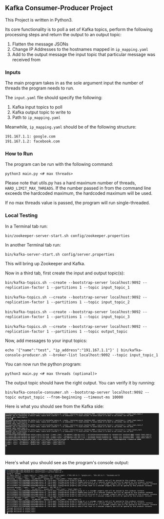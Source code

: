 ## Kafka Consumer-Producer Project

This Project is written in Python3.

Its core functionality is to poll a set of Kafka topics, perform the following processing steps and return the output to an output topic:

1. Flatten the message JSONs
2. Change IP Addresses to the hostnames mapped in `ip_mapping.yaml`
3. Add to the output message the input topic that particular message was received from

### Inputs

The main program takes in as the sole argument input the number of threads the program needs to run.

The `input.yaml` file should specify the following:
1. Kafka input topics to poll
2. Kafka output topic to write to
3. Path to `ip_mapping.yaml`

Meanwhile, `ip_mapping.yaml` should be of the following structure:
```
191.167.1.1: google.com
191.167.1.2: facebook.com
```

### How to Run

The program can be run with the following command:

```
python3 main.py <# max threads>
```

Please note that utils.py has a hard maximum number of threads, `HARD_LIMIT_MAX_THREADS`. If the number passed in from the command line exceeds the hardcoded maximum, the hardcoded maximum will be used.

If no max threads value is passed, the program will run single-threaded.

### Local Testing

In a Terminal tab run:

```
bin/zookeeper-server-start.sh config/zookeeper.properties
```

In another Terminal tab run:

```
bin/kafka-server-start.sh config/server.properties
```

This will bring up Zookeeper and Kafka.

Now in a third tab, first create the input and output topic(s):

```
bin/kafka-topics.sh --create --bootstrap-server localhost:9092 --replication-factor 1 --partitions 1 --topic input_topic_1

bin/kafka-topics.sh --create --bootstrap-server localhost:9092 --replication-factor 1 --partitions 1 --topic input_topic_2

bin/kafka-topics.sh --create --bootstrap-server localhost:9092 --replication-factor 1 --partitions 1 --topic input_topic_3

bin/kafka-topics.sh --create --bootstrap-server localhost:9092 --replication-factor 1 --partitions 1 --topic output_topic
```

Now, add messages to your input topics:

```
echo '{"name":"test", "ip_address":"191.167.1.1"}' | bin/kafka-console-producer.sh --broker-list localhost:9092 --topic input_topic_1
```

You can now run the python program:

```
python3 main.py <# max threads (optional)>
```

The output topic should have the right output. You can verify it by running:

```
bin/kafka-console-consumer.sh --bootstrap-server localhost:9092 --topic output_topic --from-beginning --timeout-ms 10000 
```

Here is what you should see from the Kafka side:

![alt text](kafka_run_screenshot.png)

Here's what you should see as the program's console output:

![alt text](program_run_screenshot.png)
